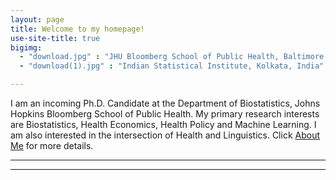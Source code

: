 ```yaml
---
layout: page
title: Welcome to my homepage!
use-site-title: true
bigimg:
  - "download.jpg" : "JHU Bloomberg School of Public Health, Baltimore MD"
  - "download(1).jpg" : "Indian Statistical Institute, Kolkata, India"

---
```

I am an incoming Ph.D. Candidate at the Department of Biostatistics, Johns Hopkins Bloomberg School of Public Health. My primary research interests are Biostatistics, Health Economics, Health Policy and Machine Learning. I am also interested in the intersection of Health and Linguistics.
Click [About Me](/about) for more details.

<!-- Reach me at rli51 [at] jhmi [dot] edu, or check [Contact](/contact) for further information.   -->

---
<!--
#### Recent News

- [03/2020] I am going to present my [work](https://www.enar.org/meetings/spring2020/program/preliminary-scientific-program.pdf) (contributed paper) at Virtual ENAR 2020.
- [09/2019] I am going to host the [computing club](/resources/compclub) in academic year 2019-2020.
- [07/2019] I am going to present my [work](https://ww2.amstat.org/meetings/jsm/2019/onlineprogram/ActivityDetails.cfm?SessionID=218583) (contributed paper) at JSM 2019, Denver, Colorado.
-->

---
<!-- <div style="float: left; width: 50%;">
<ul>
<h4> Recent News </h4>
<font size="3">
<li> [03/2020] I am going to present my <a href="https://www.enar.org/meetings/spring2020/program/preliminary-scientific-program.pdf"> work </a> (contributed paper) at Virtual ENAR 2020. </li>
<li> [09/2019] I am going to host the <a href= "/resources/compclub" > computing club </a> in academic year 2019-2020. </li>
<li> [07/2019] I am going to present my <a href= "https://ww2.amstat.org/meetings/jsm/2019/onlineprogram/ActivityDetails.cfm?SessionID=218583" > work </a> (contributed paper) at JSM 2019, Denver, Colorado. </li>
</font>
</ul>
</div>
<div style="float: left; width: 50%;">
<ul>
<a class="twitter-timeline" data-width="400" data-height="400" href="https://twitter.com/stephlee51?ref_src=twsrc%5Etfw">Tweets by stephlee51</a> <script async src="https://platform.twitter.com/widgets.js" charset="utf-8"></script>
</ul>
</div> -->
